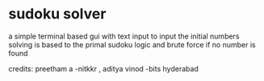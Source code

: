 # sudoku solver
a simple terminal based gui with text input to input the initial numbers
solving is based to the primal sudoku logic and brute force if no number is found

credits:
preetham a -nitkkr , 
aditya vinod -bits hyderabad
